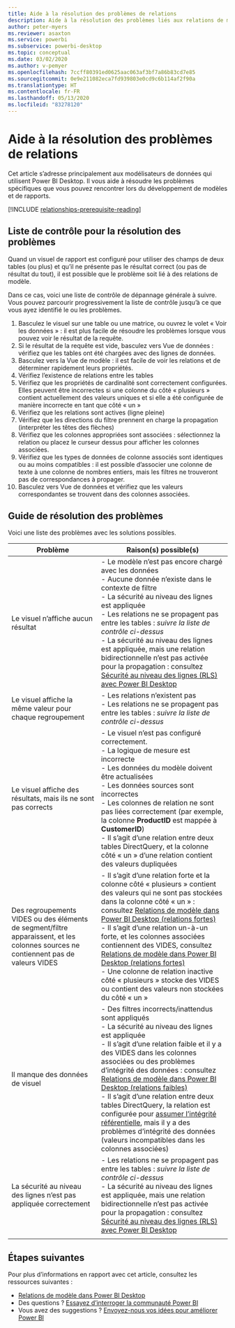 ```yaml
---
title: Aide à la résolution des problèmes de relations
description: Aide à la résolution des problèmes liés aux relations de modèle.
author: peter-myers
ms.reviewer: asaxton
ms.service: powerbi
ms.subservice: powerbi-desktop
ms.topic: conceptual
ms.date: 03/02/2020
ms.author: v-pemyer
ms.openlocfilehash: 7ccff80391ed0625aac063af3bf7a86b83cd7e85
ms.sourcegitcommit: 0e9e211082eca7fd939803e0cd9c6b114af2f90a
ms.translationtype: HT
ms.contentlocale: fr-FR
ms.lasthandoff: 05/13/2020
ms.locfileid: "83278120"
---
```

# <a name="relationship-troubleshooting-guidance"></a>Aide à la résolution des problèmes de relations

Cet article s’adresse principalement aux modélisateurs de données qui utilisent Power BI Desktop. Il vous aide à résoudre les problèmes spécifiques que vous pouvez rencontrer lors du développement de modèles et de rapports.

[!INCLUDE [relationships-prerequisite-reading](includes/relationships-prerequisite-reading.md)]

## <a name="troubleshooting-checklist"></a>Liste de contrôle pour la résolution des problèmes

Quand un visuel de rapport est configuré pour utiliser des champs de deux tables (ou plus) et qu’il ne présente pas le résultat correct (ou pas de résultat du tout), il est possible que le problème soit lié à des relations de modèle.

Dans ce cas, voici une liste de contrôle de dépannage générale à suivre. Vous pouvez parcourir progressivement la liste de contrôle jusqu’à ce que vous ayez identifié le ou les problèmes.

1. Basculez le visuel sur une table ou une matrice, ou ouvrez le volet « Voir les données » : il est plus facile de résoudre les problèmes lorsque vous pouvez voir le résultat de la requête.
1. Si le résultat de la requête est vide, basculez vers Vue de données : vérifiez que les tables ont été chargées avec des lignes de données.
1. Basculez vers la Vue de modèle : il est facile de voir les relations et de déterminer rapidement leurs propriétés.
1. Vérifiez l’existence de relations entre les tables
1. Vérifiez que les propriétés de cardinalité sont correctement configurées. Elles peuvent être incorrectes si une colonne du côté « plusieurs » contient actuellement des valeurs uniques et si elle a été configurée de manière incorrecte en tant que côté « un »
1. Vérifiez que les relations sont actives (ligne pleine)
1. Vérifiez que les directions du filtre prennent en charge la propagation (interpréter les têtes des flèches)
1. Vérifiez que les colonnes appropriées sont associées : sélectionnez la relation ou placez le curseur dessus pour afficher les colonnes associées.
1. Vérifiez que les types de données de colonne associés sont identiques ou au moins compatibles : il est possible d’associer une colonne de texte à une colonne de nombres entiers, mais les filtres ne trouveront pas de correspondances à propager.
1. Basculez vers Vue de données et vérifiez que les valeurs correspondantes se trouvent dans des colonnes associées.

## <a name="troubleshooting-guide"></a>Guide de résolution des problèmes

Voici une liste des problèmes avec les solutions possibles.

|Problème|Raison(s) possible(s)|
|---------|---------|
|Le visuel n’affiche aucun résultat|- Le modèle n’est pas encore chargé avec les données<br />- Aucune donnée n’existe dans le contexte de filtre<br />- La sécurité au niveau des lignes est appliquée<br />- Les relations ne se propagent pas entre les tables : _suivre la liste de contrôle ci-dessus_<br />- La sécurité au niveau des lignes est appliquée, mais une relation bidirectionnelle n’est pas activée pour la propagation : consultez [Sécurité au niveau des lignes (RLS) avec Power BI Desktop](../create-reports/desktop-rls.md)|
|Le visuel affiche la même valeur pour chaque regroupement |- Les relations n’existent pas<br />- Les relations ne se propagent pas entre les tables : _suivre la liste de contrôle ci-dessus_|
|Le visuel affiche des résultats, mais ils ne sont pas corrects|- Le visuel n’est pas configuré correctement.<br />- La logique de mesure est incorrecte<br />- Les données du modèle doivent être actualisées<br />- Les données sources sont incorrectes<br />- Les colonnes de relation ne sont pas liées correctement (par exemple, la colonne **ProductID** est mappée à **CustomerID**)<br />- Il s’agit d’une relation entre deux tables DirectQuery, et la colonne côté « un » d’une relation contient des valeurs dupliquées|
|Des regroupements VIDES ou des éléments de segment/filtre apparaissent, et les colonnes sources ne contiennent pas de valeurs VIDES|- Il s’agit d’une relation forte et la colonne côté « plusieurs » contient des valeurs qui ne sont pas stockées dans la colonne côté « un » : consultez [Relations de modèle dans Power BI Desktop (relations fortes)](../transform-model/desktop-relationships-understand.md#strong-relationships)<br />- Il s’agit d’une relation un-à-un forte, et les colonnes associées contiennent des VIDES, consultez [Relations de modèle dans Power BI Desktop (relations fortes)](../transform-model/desktop-relationships-understand.md#strong-relationships)<br />- Une colonne de relation inactive côté « plusieurs » stocke des VIDES ou contient des valeurs non stockées du côté « un »|
|Il manque des données de visuel|- Des filtres incorrects/inattendus sont appliqués<br />- La sécurité au niveau des lignes est appliquée<br />- Il s’agit d’une relation faible et il y a des VIDES dans les colonnes associées ou des problèmes d’intégrité des données : consultez [Relations de modèle dans Power BI Desktop (relations faibles)](../transform-model/desktop-relationships-understand.md#weak-relationships)<br />- Il s’agit d’une relation entre deux tables DirectQuery, la relation est configurée pour [assumer l’intégrité référentielle](../transform-model/desktop-relationships-understand.md#assume-referential-integrity), mais il y a des problèmes d’intégrité des données (valeurs incompatibles dans les colonnes associées)|
|La sécurité au niveau des lignes n’est pas appliquée correctement|- Les relations ne se propagent pas entre les tables : _suivre la liste de contrôle ci-dessus_<br />- La sécurité au niveau des lignes est appliquée, mais une relation bidirectionnelle n’est pas activée pour la propagation : consultez [Sécurité au niveau des lignes (RLS) avec Power BI Desktop](../create-reports/desktop-rls.md)|
|||

## <a name="next-steps"></a>Étapes suivantes

Pour plus d’informations en rapport avec cet article, consultez les ressources suivantes :

- [Relations de modèle dans Power BI Desktop](../transform-model/desktop-relationships-understand.md)
- Des questions ? [Essayez d’interroger la communauté Power BI](https://community.powerbi.com/)
- Vous avez des suggestions ? [Envoyez-nous vos idées pour améliorer Power BI](https://ideas.powerbi.com/)
